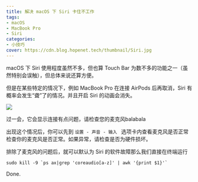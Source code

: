 ```yaml
---
title: 解决 macOS 下 Siri 卡住不工作
tags:
- macOS
- MacBook Pro
- Siri
categories:
- 小技巧
cover: https://cdn.blog.hopenet.tech/thumbnail/Siri.jpg
---
```


macOS 下 Siri 使用程度虽然不多，但也算 Touch Bar 为数不多的功能之一（虽然特别会误触），但总体来说还算方便。

但是在某些特定的情况下，例如 MacBook Pro 在连接 AirPods 后再取消，Siri 有概率会发生“聋”了的情况。并且开启 Siri 的动画会消失。

<!-- more  -->

![](https://cdn.blog.hopenet.tech/article/Siri-not-working.png)

过一会，它会显示连接有点问题，请检查您的麦克风balabala

出现这个情况后，你可以先到 ``设置 - 声音 - 输入 `` 选项卡内查看麦克风是否正常检查你的麦克风是否正常。如果异常，请检查是否为硬件损坏。

排除了麦克风的问题后，就可以默认为 Siri 的软件故障那么我们直接在终端运行

``` 
sudo kill -9 `ps ax|grep 'coreaudio[a-z]' | awk '{print $1}'`
```

Done.
